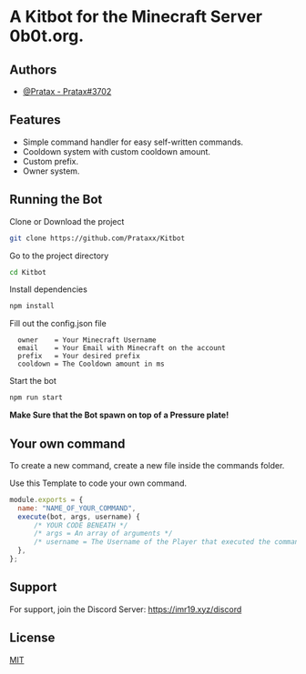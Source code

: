 
# A Kitbot for the Minecraft Server 0b0t.org.


## Authors

- [@Pratax - Pratax#3702](https://www.github.com/Prataxx)


## Features

- Simple command handler for easy self-written commands.
- Cooldown system with custom cooldown amount.
- Custom prefix.
- Owner system.


## Running the Bot

Clone or Download the project

```bash
git clone https://github.com/Prataxx/Kitbot
```

Go to the project directory

```bash
cd Kitbot
```

Install dependencies

```bash
npm install
```

Fill out the config.json file
```
  owner    = Your Minecraft Username
  email    = Your Email with Minecraft on the account
  prefix   = Your desired prefix
  cooldown = The Cooldown amount in ms
```

Start the bot

```bash
npm run start
```

**Make Sure that the Bot spawn on top of a Pressure plate!**


## Your own command

To create a new command, create a new file inside the commands folder.

Use this Template to code your own command.
```javascript
module.exports = {
  name: "NAME_OF_YOUR_COMMAND",
  execute(bot, args, username) {
      /* YOUR CODE BENEATH */
      /* args = An array of arguments */
      /* username = The Username of the Player that executed the command */
  },
};
```


## Support

For support, join the Discord Server: https://imr19.xyz/discord


## License

[MIT](https://choosealicense.com/licenses/mit/)

